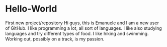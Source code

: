 # Hello-World
First new project/repository
Hi guys, this is Emanuele and I am a new user of GitHub. I like programming a lot, all sort of languages.
I like also studying languages and try different types of food. I like hiking and swimming. Working out, possibly on a track, is my passion. 
